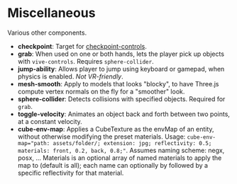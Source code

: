 # Miscellaneous

Various other components.

- **checkpoint**: Target for [checkpoint-controls](/src/controls/checkpoint-controls.js).
- **grab**: When used on one or both hands, lets the player pick up objects with `vive-controls`. Requires `sphere-collider`.
- **jump-ability**: Allows player to jump using keyboard or gamepad, when physics is enabled. *Not VR-friendly*.
- **mesh-smooth**: Apply to models that looks "blocky", to have Three.js compute vertex normals on the fly for a "smoother" look.
- **sphere-collider**: Detects collisions with specified objects. Required for `grab`.
- **toggle-velocity**: Animates an object back and forth between two points, at a constant velocity.
- **cube-env-map**: Applies a CubeTexture as the envMap of an entity, without otherwise modifying the preset materials. Usage: `cube-env-map="path: assets/folder/; extension: jpg; reflectivity: 0.5; materials: front, 0.2, back, 0.8;"`. Assumes naming scheme: negx, posx, ... Materials is an optional array of named materials to apply the map to (default is all); each name can optionally by followed by a specific reflectivity for that material.
